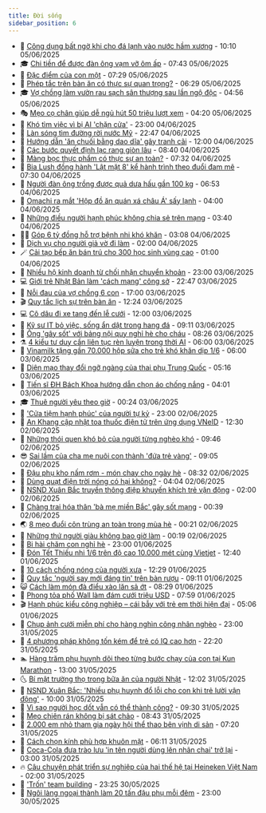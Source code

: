 ```yaml
---
title: Đời sống
sidebar_position: 6
---
```


<!-- vnexpress-doi-song:START -->
- 🚀 [Công dụng bất ngờ khi cho đá lạnh vào nước hầm xương](https://vnexpress.net/cong-dung-bat-ngo-khi-cho-da-lanh-vao-nuoc-ham-xuong-4895049.html) - 10:10 05/06/2025
- 🎓 [Chi tiền để được đàn ông vạm vỡ ôm ấp](https://vnexpress.net/chi-tien-de-duoc-dan-ong-vam-vo-om-ap-4894367.html) - 07:43 05/06/2025
- 🚦 [Đặc điểm của con một](https://vnexpress.net/dac-diem-cua-con-mot-4894895.html) - 07:29 05/06/2025
- 🦣 [Phép tắc trên bàn ăn có thực sự quan trọng?](https://vnexpress.net/phep-tac-tren-ban-an-co-thuc-su-quan-trong-4894582.html) - 06:29 05/06/2025
- 🎓 [Vợ chồng làm vườn rau sạch sân thượng sau lần ngộ độc](https://vnexpress.net/vo-chong-lam-vuon-rau-sach-san-thuong-sau-lan-ngo-doc-4893396.html) - 04:56 05/06/2025
- 🎭 [Mẹo cọ chân giúp dễ ngủ hút 50 triệu lượt xem](https://vnexpress.net/meo-co-chan-giup-de-ngu-hut-50-trieu-luot-xem-4894680.html) - 04:20 05/06/2025
- 🦅 [Khó tìm việc vì bị AI &#39;chặn cửa&#39;](https://vnexpress.net/kho-tim-viec-vi-bi-ai-chan-cua-4891975.html) - 23:00 04/06/2025
- 🎃 [Làn sóng tìm đường rời nước Mỹ](https://vnexpress.net/lan-song-tim-duong-roi-nuoc-my-4894466.html) - 22:47 04/06/2025
- 💪 [Hướng dẫn &#39;ăn chuối bằng dao dĩa&#39; gây tranh cãi](https://vnexpress.net/huong-dan-an-chuoi-bang-dao-dia-gay-tranh-cai-4894482.html) - 12:00 04/06/2025
- 🐻 [Các bước quyết định lạc rang giòn lâu](https://vnexpress.net/cac-buoc-quyet-dinh-lac-rang-gion-lau-4894467.html) - 08:40 04/06/2025
- 🧠 [Màng bọc thực phẩm có thực sự an toàn?](https://vnexpress.net/mang-boc-thuc-pham-co-thuc-su-an-toan-4894262.html) - 07:32 04/06/2025
- 🐘 [Bia Lush đồng hành &#39;Lật mặt 8&#39; kể hành trình theo đuổi đam mê](https://vnexpress.net/bia-lush-dong-hanh-lat-mat-8-ke-hanh-trinh-theo-duoi-dam-me-4891090.html) - 07:30 04/06/2025
- 👹 [Người đàn ông trồng được quả dưa hấu gần 100 kg](https://vnexpress.net/nguoi-dan-ong-trong-duoc-qua-dua-hau-gan-100-kg-4894175.html) - 06:53 04/06/2025
- 💂 [Omachi ra mắt &#39;Hộp đồ ăn quán xá châu Á&#39; sấy lạnh](https://vnexpress.net/omachi-ra-mat-hop-do-an-quan-xa-chau-a-say-lanh-4894318.html) - 04:00 04/06/2025
- 🦍 [Những điều người hạnh phúc không chia sẻ trên mạng](https://vnexpress.net/nhung-dieu-nguoi-hanh-phuc-khong-chia-se-tren-mang-4894201.html) - 03:40 04/06/2025
- 🧑‍🏫 [Góp 6 tỷ đồng hỗ trợ bệnh nhi khó khăn](https://vnexpress.net/gop-6-ty-dong-ho-tro-benh-nhi-kho-khan-4894290.html) - 03:08 04/06/2025
- 🧰 [Dịch vụ cho người giả vờ đi làm](https://vnexpress.net/dich-vu-cho-nguoi-gia-vo-di-lam-4894197.html) - 02:00 04/06/2025
- 🪄 [Cải tạo bếp ăn bán trú cho 300 học sinh vùng cao](https://vnexpress.net/cai-tao-bep-an-ban-tru-cho-300-hoc-sinh-vung-cao-4891659.html) - 01:00 04/06/2025
- 🐲 [Nhiều hộ kinh doanh từ chối nhận chuyển khoản](https://vnexpress.net/nhieu-ho-kinh-doanh-tu-choi-nhan-chuyen-khoan-4894137.html) - 23:00 03/06/2025
- 💻 [Giới trẻ Nhật Bản làm &#39;cách mạng&#39; công sở](https://vnexpress.net/gioi-tre-nhat-ban-lam-cach-mang-cong-so-4894190.html) - 22:47 03/06/2025
- 🐘 [Nỗi đau của vợ chồng 6 con](https://vnexpress.net/noi-dau-cua-vo-chong-6-con-4893642.html) - 17:00 03/06/2025
- 🎬 [Quy tắc lịch sự trên bàn ăn](https://vnexpress.net/quy-tac-lich-su-tren-ban-an-4893628.html) - 12:24 03/06/2025
- 💻 [Cô dâu đi xe tang đến lễ cưới](https://vnexpress.net/co-dau-di-xe-tang-den-le-cuoi-4893904.html) - 12:00 03/06/2025
- 🧰 [Kỹ sư IT bỏ việc, sống ẩn dật trong hang đá](https://vnexpress.net/ky-su-it-bo-viec-song-an-dat-trong-hang-da-4893187.html) - 09:11 03/06/2025
- 🫣 [Ông &#39;gây sốt&#39; với bảng nội quy nghỉ hè cho cháu](https://vnexpress.net/ong-gay-sot-voi-bang-noi-quy-nghi-he-cho-chau-4893860.html) - 08:26 03/06/2025
- ⚗️ [4 kiểu tư duy cần liên tục rèn luyện trong thời AI](https://vnexpress.net/4-kieu-tu-duy-can-lien-tuc-ren-luyen-trong-thoi-ai-4893746.html) - 06:00 03/06/2025
- 🌊 [Vinamilk tặng gần 70.000 hộp sữa cho trẻ khó khăn dịp 1/6](https://vnexpress.net/vinamilk-tang-gan-70-000-hop-sua-cho-tre-kho-khan-dip-1-6-4893899.html) - 06:00 03/06/2025
- 💃 [Diện mạo thay đổi ngỡ ngàng của thai phụ Trung Quốc](https://vnexpress.net/dien-mao-thay-doi-ngo-ngang-cua-thai-phu-trung-quoc-4893875.html) - 05:16 03/06/2025
- 🦆 [Tiến sĩ ĐH Bách Khoa hướng dẫn chọn áo chống nắng](https://vnexpress.net/tien-si-dh-bach-khoa-huong-dan-chon-ao-chong-nang-4893829.html) - 04:01 03/06/2025
- 🎓 [Thuê người yêu theo giờ](https://vnexpress.net/thue-nguoi-yeu-theo-gio-4893673.html) - 00:24 03/06/2025
- 💪 [&#39;Cửa tiệm hạnh phúc&#39; của người tự kỷ](https://vnexpress.net/cua-tiem-hanh-phuc-cua-nguoi-tu-ky-4892120.html) - 23:00 02/06/2025
- 🤔 [An Khang cập nhật toa thuốc điện tử trên ứng dụng VNeID](https://vnexpress.net/an-khang-cap-nhat-toa-thuoc-dien-tu-tren-ung-dung-vneid-4893640.html) - 12:30 02/06/2025
- 🧰 [Những thói quen khó bỏ của người từng nghèo khó](https://vnexpress.net/nhung-thoi-quen-kho-bo-cua-nguoi-tung-ngheo-kho-4893412.html) - 09:46 02/06/2025
- 😎 [Sai lầm của cha mẹ nuôi con thành &#39;đứa trẻ vàng&#39;](https://vnexpress.net/sai-lam-cua-cha-me-nuoi-con-thanh-dua-tre-vang-4480987.html) - 09:05 02/06/2025
- 🌮 [Đậu phụ kho nấm rơm - món chay cho ngày hè](https://vnexpress.net/doi-song-cooking-dau-phu-kho-nam-rom-4893448.html) - 08:32 02/06/2025
- 🧠 [Dùng quạt điện trời nóng có hại không?](https://vnexpress.net/dung-quat-dien-troi-nong-co-hai-khong-4893307.html) - 04:04 02/06/2025
- 🎡 [NSND Xuân Bắc truyền thông điệp khuyến khích trẻ vận động](https://vnexpress.net/nsnd-xuan-bac-truyen-thong-diep-khuyen-khich-tre-van-dong-4892836.html) - 02:00 02/06/2025
- 🎡 [Chàng trai hóa thân &#39;bà mẹ miền Bắc&#39; gây sốt mạng](https://vnexpress.net/chang-trai-hoa-than-ba-me-mien-bac-gay-sot-mang-4892604.html) - 00:39 02/06/2025
- 🌏 [8 mẹo đuổi côn trùng an toàn trong mùa hè](https://vnexpress.net/8-meo-duoi-con-trung-an-toan-trong-mua-he-4477749.html) - 00:21 02/06/2025
- 🐻 [Những thứ người giàu không bao giờ làm](https://vnexpress.net/nhung-thu-nguoi-giau-khong-bao-gio-lam-4480125.html) - 00:19 02/06/2025
- 💂 [Bi hài chăm con nghỉ hè](https://vnexpress.net/bi-hai-cham-con-nghi-he-4892578.html) - 23:00 01/06/2025
- 🥸 [Đón Tết Thiếu nhi 1/6 trên độ cao 10.000 mét cùng Vietjet](https://vnexpress.net/don-tet-thieu-nhi-1-6-tren-do-cao-10-000-met-cung-vietjet-4893177.html) - 12:40 01/06/2025
- 🌋 [10 cách chống nóng của người xưa](https://vnexpress.net/10-cach-chong-nong-cua-nguoi-xua-4888242.html) - 12:29 01/06/2025
- 🦩 [Quy tắc &#39;người say mới đáng tin&#39; trên bàn rượu](https://vnexpress.net/quy-tac-nguoi-say-moi-dang-tin-tren-ban-ruou-4893094.html) - 09:11 01/06/2025
- 😺 [Cách làm món đà điểu xào lăn sả ớt](https://vnexpress.net/doi-song-cooking-da-dieu-xao-lan-sa-ot-4892861.html) - 08:29 01/06/2025
- 🐻 [Phong tỏa phố Wall làm đám cưới triệu USD](https://vnexpress.net/phong-toa-pho-wall-lam-dam-cuoi-trieu-usd-4893099.html) - 07:59 01/06/2025
- 🎬 [Hạnh phúc kiểu công nghiệp – cái bẫy với trẻ em thời hiện đại](https://vnexpress.net/hanh-phuc-kieu-cong-nghiep-cai-bay-voi-tre-em-thoi-hien-dai-4892765.html) - 05:06 01/06/2025
- 🎊 [Chụp ảnh cưới miễn phí cho hàng nghìn công nhân nghèo](https://vnexpress.net/chup-anh-cuoi-mien-phi-cho-hang-nghin-cong-nhan-ngheo-4888931.html) - 23:00 31/05/2025
- 💄 [4 phương pháp không tốn kém để trẻ có IQ cao hơn](https://vnexpress.net/4-phuong-phap-khong-ton-kem-de-tre-co-iq-cao-hon-4463380.html) - 22:20 31/05/2025
- 🏊 [Hàng trăm phụ huynh dõi theo từng bước chạy của con tại Kun Marathon](https://vnexpress.net/hang-tram-phu-huynh-doi-theo-tung-buoc-chay-cua-con-tai-kun-marathon-4892834.html) - 13:00 31/05/2025
- 🌜 [Bí mật trường thọ trong bữa ăn của người Nhật](https://vnexpress.net/bi-mat-truong-tho-trong-bua-an-cua-nguoi-nhat-4611101.html) - 12:02 31/05/2025
- 🤡 [NSND Xuân Bắc: &#39;Nhiều phụ huynh đổ lỗi cho con khi trẻ lười vận động&#39;](https://vnexpress.net/nsnd-xuan-bac-nhieu-phu-huynh-do-loi-cho-con-khi-tre-luoi-van-dong-4892708.html) - 10:00 31/05/2025
- 🥰 [Vì sao người học dốt vẫn có thể thành công?](https://vnexpress.net/vi-sao-nguoi-hoc-dot-van-co-the-thanh-cong-4607781.html) - 09:30 31/05/2025
- 🦍 [Mẹo chiên rán không bị sát chảo](https://vnexpress.net/doi-song-cooking-meo-chien-ran-khong-bi-sat-chao-4892855.html) - 08:43 31/05/2025
- 🫣 [2.000 em nhỏ tham gia ngày hội thể thao bên vịnh di sản](https://vnexpress.net/2-000-em-nho-tham-gia-ngay-hoi-the-thao-ben-vinh-di-san-4892802.html) - 07:20 31/05/2025
- 🚦 [Cách chọn kính phù hợp khuôn mặt](https://vnexpress.net/cach-chon-kinh-phu-hop-khuon-mat-4892794.html) - 06:11 31/05/2025
- 🐘 [Coca-Cola đưa trào lưu &#39;in tên người dùng lên nhãn chai&#39; trở lại](https://vnexpress.net/coca-cola-dua-trao-luu-in-ten-nguoi-dung-len-nhan-chai-tro-lai-4892743.html) - 03:00 31/05/2025
- 🔥 [Câu chuyện phát triển sự nghiệp của hai thế hệ tại Heineken Việt Nam](https://vnexpress.net/cau-chuyen-phat-trien-su-nghiep-cua-hai-the-he-tai-heineken-viet-nam-4891583.html) - 02:00 31/05/2025
- 🎃 [&#39;Trốn&#39; team building](https://vnexpress.net/tron-team-building-4889413.html) - 23:25 30/05/2025
- 🥳 [Ngôi làng ngoại thành làm 20 tấn đậu phụ mỗi đêm](https://vnexpress.net/ngoi-lang-ngoai-thanh-lam-20-tan-dau-phu-moi-dem-4892166.html) - 23:00 30/05/2025<!-- vnexpress-doi-song:END -->
